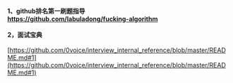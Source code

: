 **1、github排名第一刷题指导**  
**https://github.com/labuladong/fucking-algorithm**  
   
**2，面试宝典**  
   
[https://github.com/0voice/interview_internal_reference/blob/master/README.md#1](https://github.com/0voice/interview_internal_reference/blob/master/README.md#1)